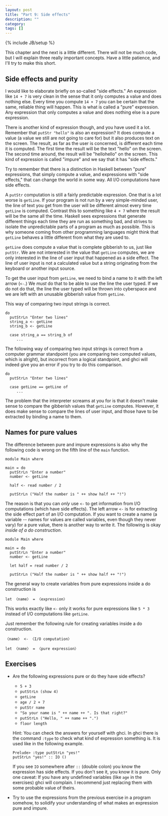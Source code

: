 ```yaml
---
layout: post
title: "Part 9: Side effects"
description: ""
category:
tags: []
---
```

{% include JB/setup %}


This chapter and the next is a little different. There will not be much code, but I will explain three really important concepts. Have a little patience, and I'll try to make this short.


Side effects and purity
-----------------------

I would like to elaborate briefly on so-called "side effects." An expression like `14 + 7` is very clean in the sense that it only computes a value and does nothing else. Every time you compute `14 + 7` you can be certain that the same, reliable thing will happen. This is what is called a "pure" expression. Any expression that only computes a value and does nothing else is a pure expression.

There is another kind of expression though, and you have used it a lot. Remember that `putStr "hello"` is also an expression? It does compute a value (a value we still are not going to care for) but it also produces text on the screen. The result, as far as the user is concerned, is different each time it is computed. The first time the result will be the text "hello" on the screen. The second time around, the result will be "hellohello" on the screen. This kind of expression is called "impure" and we say that it has "side effects."

Try to remember that there is a distinction in Haskell between "pure" expressions, that simply compute a value, and expressions with "side effects," that can change the world in some way. All I/O computations have side effects.

A `putStr` computation is still a fairly predictable expression. One that is a lot worse is `getLine`. If your program is not run by a very simple-minded user, the line of text you get from the user will be different almost every time `getLine` is computed. Contrast this to something like `4 + 7` where the result will be the same all the time. Haskell sees expressions that generate different things each time they are run as something bad, and strives to isolate the unpredictable parts of a program as much as possible. This is why someone coming from other programming languages might think that `getLine` behaves a little different from what they are used to.

`getLine` does compute a value that is complete gibberish to us, just like `putStr`. We are not interested in the value that `getLine` computes, we are only interested in the line of user input that happened as a side effect. The line of user input is not a calculated value but a string originating from the keyboard or another input source.

To get the user input from `getLine`, we need to bind a name to it with the left arrow (`<-`.) We *must* do that to be able to use the line the user typed. If we do not do that, the line the user typed will be thrown into cyberspace and we are left with an unusable gibberish value from `getLine`.

This way of comparing two input strings is correct.

    do
      putStrLn "Enter two lines"
      string_a <- getLine
      string_b <- getLine

      case string_a == string_b of
         ...

The following way of comparing two input strings is correct from a computer grammar standpoint (you are comparing two computed values, which is alright), but incorrect from a logical standpoint, and <abbr>ghc</abbr>i will indeed give you an error if you try to do this comparison.

    do
      putStrLn "Enter two lines"

      case getLine == getLine of
         ...

The problem that the interpreter screams at you for is that it doesn't make sense to compare the gibberish values that `getLine` computes. However, it does make sense to compare the lines of user input, and those have to be extracted by binding a name to them.



Names for pure values
---------------------

The difference between pure and impure expressions is also why the following code is wrong on the fifth line of the `main` function.

    module Main where

    main = do
      putStrLn "Enter a number"
      number <- getLine

      half <- read number / 2

      putStrLn ("Half the number is " ++ show half ++ "!")

The reason is that you can *only* use `<-` to get information from I/O computations (which have side effects). The left arrow `<-` is for extracting the side effect part of an I/O computation. If you want to create a name (a variable -- names for values are called variables, even though they never vary) for a pure value, there is another way to write it. The following is okay *inside of a do construction*.

    module Main where

    main = do
      putStrLn "Enter a number"
      number <- getLine

      let half = read number / 2

      putStrLn ("Half the number is " ++ show half ++ "!")

The general way to create variables from pure expressions inside a do construction is

    let 〈name〉 = 〈expression〉

This works exactly like `<-` only it works for pure expressions like `5 * 3` instead of I/O computations like `getLine`.

 Just remember the following rule for creating variables inside a do construction.

    〈name〉 <- 〈I/O computation〉

    let 〈name〉 = 〈pure expression〉



Exercises
---------

 *  Are the following expressions pure or do they have side effects?

     *  `5 + 3`
     *  `putStrLn (show 4)`
     *  `getLine`
     *  `age / 2 + 7`
     *  `putStr name`
     *  `"So your name is " ++ name ++ ". Is that right?"`
     *  `putStrLn ("Hello, " ++ name ++ ".")`
     *  `floor length`

    Hint: You can check the answers for yourself with <abbr>ghc</abbr>i. In <abbr>ghc</abbr>i there is the command `:type` to check what kind of expression something is. It is used like in the following example.

        Prelude> :type putStrLn "yes!"
        putStrLn "yes!" :: IO ()

    If you see `IO` somewhere after `::` (double colon) you know the expression has side effects. If you don't see it, you know it is pure. Only one caveat: If you have any undefined variables (like `age` in the exercises) <abbr>ghc</abbr>i will complain. I recommend just replacing them with some probable value of theirs.

 *  Try to use the expressions from the previous exercise in a program somehow, to solidify your understanding of what makes an expression pure and impure.
